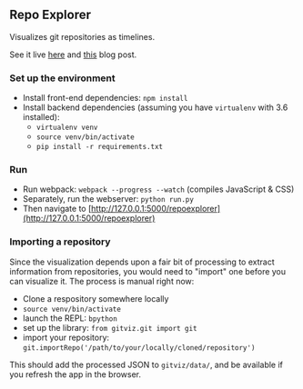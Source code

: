 ## Repo Explorer

Visualizes git repositories as timelines.

See it live [here](http://sakunlabs.com/repoexplorer) and [this](http://sakunlabs.com/blog/post/repo-explorer/) blog post.

### Set up the environment

- Install front-end dependencies: `npm install`
- Install backend dependencies (assuming you have `virtualenv` with 3.6 installed):
    - `virtualenv venv`
    - `source venv/bin/activate`
    - `pip install -r requirements.txt`

### Run

- Run webpack: `webpack --progress --watch` (compiles JavaScript & CSS)
- Separately, run the webserver: `python run.py`
- Then navigate to [http://127.0.0.1:5000/repoexplorer](http://127.0.0.1:5000/repoexplorer)

### Importing a repository

Since the visualization depends upon a fair bit of processing to extract information from repositories, you would need to "import" one before you can visualize it.
The process is manual right now:

- Clone a respository somewhere locally
- `source venv/bin/activate`
- launch the REPL: `bpython`
- set up the library: `from gitviz.git import git`
- import your repository: `git.importRepo('/path/to/your/locally/cloned/repository')`

This should add the processed JSON to `gitviz/data/`, and be available if you refresh the app in the browser.
